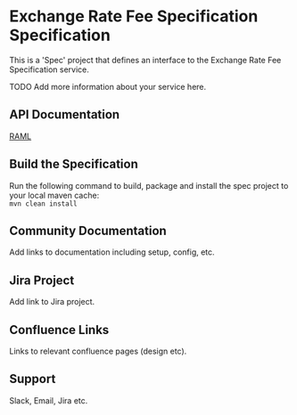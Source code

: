 # Exchange Rate Fee Specification Specification
This is a 'Spec' project that defines an interface to the Exchange Rate Fee Specification service.

TODO Add more information about your service here.

## API Documentation
[RAML](./src/main/resources/api.raml)

## Build the Specification
Run the following command to build, package and install the spec project to your local maven cache:  
`mvn clean install`

## Community Documentation

Add links to documentation including setup, config, etc.

## Jira Project

Add link to Jira project.

## Confluence Links
Links to relevant confluence pages (design etc).

## Support

Slack, Email, Jira etc.
